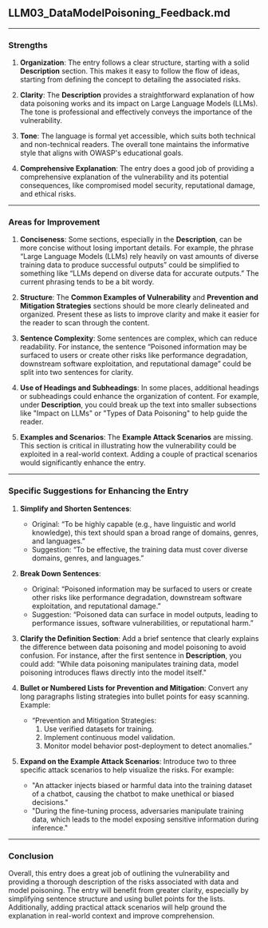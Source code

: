 
## LLM03_DataModelPoisoning_Feedback.md

---

### Strengths

1. **Organization**: The entry follows a clear structure, starting with a solid **Description** section. This makes it easy to follow the flow of ideas, starting from defining the concept to detailing the associated risks.

2. **Clarity**: The **Description** provides a straightforward explanation of how data poisoning works and its impact on Large Language Models (LLMs). The tone is professional and effectively conveys the importance of the vulnerability.

3. **Tone**: The language is formal yet accessible, which suits both technical and non-technical readers. The overall tone maintains the informative style that aligns with OWASP's educational goals.

4. **Comprehensive Explanation**: The entry does a good job of providing a comprehensive explanation of the vulnerability and its potential consequences, like compromised model security, reputational damage, and ethical risks.

---

### Areas for Improvement

1. **Conciseness**: Some sections, especially in the **Description**, can be more concise without losing important details. For example, the phrase “Large Language Models (LLMs) rely heavily on vast amounts of diverse training data to produce successful outputs” could be simplified to something like “LLMs depend on diverse data for accurate outputs.” The current phrasing tends to be a bit wordy.

2. **Structure**: The **Common Examples of Vulnerability** and **Prevention and Mitigation Strategies** sections should be more clearly delineated and organized. Present these as lists to improve clarity and make it easier for the reader to scan through the content.

3. **Sentence Complexity**: Some sentences are complex, which can reduce readability. For instance, the sentence “Poisoned information may be surfaced to users or create other risks like performance degradation, downstream software exploitation, and reputational damage” could be split into two sentences for clarity.

4. **Use of Headings and Subheadings**: In some places, additional headings or subheadings could enhance the organization of content. For example, under **Description**, you could break up the text into smaller subsections like "Impact on LLMs" or "Types of Data Poisoning" to help guide the reader.

5. **Examples and Scenarios**: The **Example Attack Scenarios** are missing. This section is critical in illustrating how the vulnerability could be exploited in a real-world context. Adding a couple of practical scenarios would significantly enhance the entry.

---

### Specific Suggestions for Enhancing the Entry

1. **Simplify and Shorten Sentences**: 
   - Original: “To be highly capable (e.g., have linguistic and world knowledge), this text should span a broad range of domains, genres, and languages.”
   - Suggestion: “To be effective, the training data must cover diverse domains, genres, and languages.”

2. **Break Down Sentences**: 
   - Original: “Poisoned information may be surfaced to users or create other risks like performance degradation, downstream software exploitation, and reputational damage.”
   - Suggestion: “Poisoned data can surface in model outputs, leading to performance issues, software vulnerabilities, or reputational harm.”

3. **Clarify the Definition Section**: Add a brief sentence that clearly explains the difference between data poisoning and model poisoning to avoid confusion. For instance, after the first sentence in **Description**, you could add: "While data poisoning manipulates training data, model poisoning introduces flaws directly into the model itself."

4. **Bullet or Numbered Lists for Prevention and Mitigation**: Convert any long paragraphs listing strategies into bullet points for easy scanning. Example:
   - “Prevention and Mitigation Strategies:
     1. Use verified datasets for training.
     2. Implement continuous model validation.
     3. Monitor model behavior post-deployment to detect anomalies.”

5. **Expand on the Example Attack Scenarios**: Introduce two to three specific attack scenarios to help visualize the risks. For example:
   - "An attacker injects biased or harmful data into the training dataset of a chatbot, causing the chatbot to make unethical or biased decisions."
   - "During the fine-tuning process, adversaries manipulate training data, which leads to the model exposing sensitive information during inference."

---

### Conclusion

Overall, this entry does a great job of outlining the vulnerability and providing a thorough description of the risks associated with data and model poisoning. The entry will benefit from greater clarity, especially by simplifying sentence structure and using bullet points for the lists. Additionally, adding practical attack scenarios will help ground the explanation in real-world context and improve comprehension.
